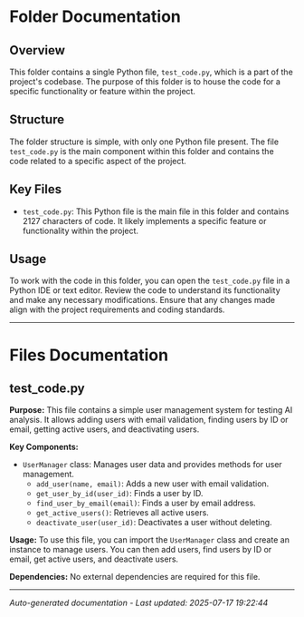 # Folder Documentation

## Overview
This folder contains a single Python file, `test_code.py`, which is a part of the project's codebase. The purpose of this folder is to house the code for a specific functionality or feature within the project.

## Structure
The folder structure is simple, with only one Python file present. The file `test_code.py` is the main component within this folder and contains the code related to a specific aspect of the project.

## Key Files
- `test_code.py`: This Python file is the main file in this folder and contains 2127 characters of code. It likely implements a specific feature or functionality within the project.

## Usage
To work with the code in this folder, you can open the `test_code.py` file in a Python IDE or text editor. Review the code to understand its functionality and make any necessary modifications. Ensure that any changes made align with the project requirements and coding standards.

---

# Files Documentation

## test_code.py

**Purpose:** This file contains a simple user management system for testing AI analysis. It allows adding users with email validation, finding users by ID or email, getting active users, and deactivating users.

**Key Components:**
- `UserManager` class: Manages user data and provides methods for user management.
  - `add_user(name, email)`: Adds a new user with email validation.
  - `get_user_by_id(user_id)`: Finds a user by ID.
  - `find_user_by_email(email)`: Finds a user by email address.
  - `get_active_users()`: Retrieves all active users.
  - `deactivate_user(user_id)`: Deactivates a user without deleting.

**Usage:** To use this file, you can import the `UserManager` class and create an instance to manage users. You can then add users, find users by ID or email, get active users, and deactivate users.

**Dependencies:** No external dependencies are required for this file.

---
*Auto-generated documentation - Last updated: 2025-07-17 19:22:44*
